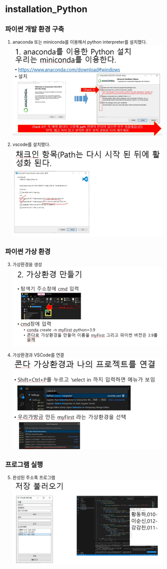 # installation_Python

## 파이썬 개발 환경 구축
1. anaconda 또는 miniconda를 이용해서 python interpreter를 설치했다.
 ![아나콘다설치화면](image/anaconda.jpg)


2. vscode를 설치했다.
 ![VSCODE설치화면](image/vscode.jpg)



## 파이썬 가상 환경
3. 가상환경을 생성
 ![가상환경](image/venv.jpg)


4. 가상환경과 VSCode를 연결
 ![커넥트](image/connect.jpg)



## 프로그램 실행
5. 완성된 주소록 프로그램
 ![완성](image/result.jpg)
